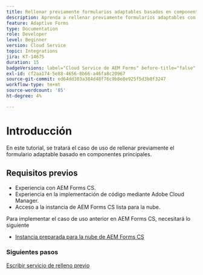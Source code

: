 ```yaml
---
title: Rellenar previamente formularios adaptables basados en componentes principales
description: Aprenda a rellenar previamente formularios adaptables con datos
feature: Adaptive Forms
type: Documentation
role: Developer
level: Beginner
version: Cloud Service
topic: Integrations
jira: KT-14675
duration: 15
badgeVersions: label="Cloud Service de AEM Forms" before-title="false"
exl-id: cf2aa174-5e88-4656-8b66-a46fa8c20967
source-git-commit: ed64dd303a384d48f76c9b8e8e925f5d3b8f3247
workflow-type: tm+mt
source-wordcount: '85'
ht-degree: 4%

---
```


# Introducción

En este tutorial, se tratará el caso de uso de rellenar previamente el formulario adaptable basado en componentes principales.

## Requisitos previos

* Experiencia con AEM Forms CS.
* Experiencia en la implementación de código mediante Adobe Cloud Manager.
* Acceso a la instancia de AEM Forms CS lista para la nube.

Para implementar el caso de uso anterior en AEM Forms CS, necesitará lo siguiente

* [Instancia preparada para la nube de AEM Forms CS](https://experienceleague.adobe.com/docs/experience-manager-learn/cloud-service/forms/developing-for-cloud-service/intellij-and-aem-sync.html?lang=en#set-up-aem-author-instance)

### Siguientes pasos

[Escribir servicio de relleno previo](./pre-fill-service.md)

